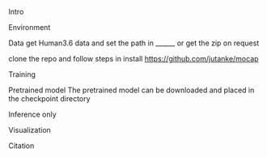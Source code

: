 Intro 

Environment 

Data 
get Human3.6 data and set the path in ______ 
or get the zip on request 

clone the repo and follow steps in install
https://github.com/jutanke/mocap

Training 

Pretrained model 
The pretrained model can be downloaded and placed in the checkpoint directory 

Inference only 

Visualization 

Citation 